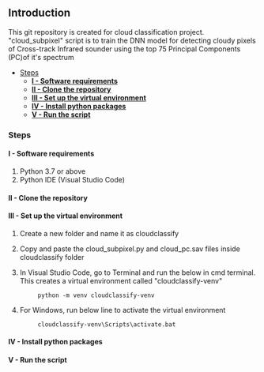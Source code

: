 ## Introduction
This git repository is created for cloud classification project. "cloud_subpixel" script is to train the DNN model for detecting cloudy pixels of Cross-track Infrared sounder using the top 75 Principal Components (PC)of it's spectrum 

  - [Steps](#steps)
    - [**I - Software requirements**](#i---software-requirements)
    - [**II - Clone the repository**](#ii---clone-the-repository)
    - [**III - Set up the virtual environment**](#iii---set-up-the-virtual-environment)
    - [**IV - Install python packages**](#iv---install-python-packages)
    - [**V - Run the script**](#v---run-the-script)

### Steps
#### **I - Software requirements**
1. Python 3.7 or above
2. Python IDE (Visual Studio Code)
#### **II - Clone the repository**

#### **III - Set up the virtual environment**
1. Create a new folder and name it as cloudclassify
2. Copy and paste the cloud_subpixel.py and cloud_pc.sav files inside cloudclassify folder
3. In Visual Studio Code, go to Terminal and run the below in cmd terminal. This creates a virtual environment called "cloudclassify-venv"
   
            python -m venv cloudclassify-venv
4. For Windows, run below line to activate the virtual environment
   
            cloudclassify-venv\Scripts\activate.bat
#### **IV - Install python packages**
#### **V - Run the script**
